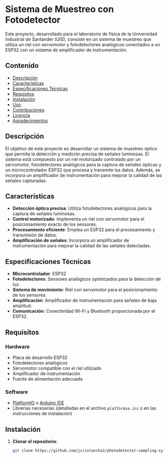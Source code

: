 # Sistema de Muestreo con Fotodetector

Este proyecto, desarrollado para el laboratorio de física de la Universidad Industrial de Santander (UIS), consiste en un sistema de muestreo que utiliza un riel con servomotor y fotodetectores analógicos conectados a un ESP32 con un sistema de amplificador de instrumentación.

## Contenido

- [Descripción](#descripción)
- [Características](#características)
- [Especificaciones Técnicas](#especificaciones-técnicas)
- [Requisitos](#requisitos)
- [Instalación](#instalación)
- [Uso](#uso)
- [Contribuciones](#contribuciones)
- [Licencia](#licencia)
- [Agradecimientos](#agradecimientos)

## Descripción

El objetivo de este proyecto es desarrollar un sistema de muestreo óptico que permita la detección y medición precisa de señales luminosas. El sistema está compuesto por un riel motorizado controlado por un servomotor, fotodetectores analógicos para la captura de señales ópticas y un microcontrolador ESP32 que procesa y transmite los datos. Además, se incorpora un amplificador de instrumentación para mejorar la calidad de las señales capturadas.

## Características

- **Detección óptica precisa**: Utiliza fotodetectores analógicos para la captura de señales luminosas.
- **Control motorizado**: Implementa un riel con servomotor para el posicionamiento exacto de los sensores.
- **Procesamiento eficiente**: Emplea un ESP32 para el procesamiento y transmisión de datos.
- **Amplificación de señales**: Incorpora un amplificador de instrumentación para mejorar la calidad de las señales detectadas.

## Especificaciones Técnicas

- **Microcontrolador**: ESP32
- **Fotodetectores**: Sensores analógicos optimizados para la detección de luz.
- **Sistema de movimiento**: Riel con servomotor para el posicionamiento de los sensores.
- **Amplificación**: Amplificador de instrumentación para señales de baja amplitud.
- **Comunicación**: Conectividad Wi-Fi y Bluetooth proporcionada por el ESP32.

## Requisitos

### Hardware

- Placa de desarrollo ESP32
- Fotodetectores analógicos
- Servomotor compatible con el riel utilizado
- Amplificador de instrumentación
- Fuente de alimentación adecuada

### Software

- [PlatformIO](https://platformio.org/) o [Arduino IDE](https://www.arduino.cc/en/software)
- Librerías necesarias (detalladas en el archivo `platformio.ini` o en las instrucciones de instalación)

## Instalación

1. **Clonar el repositorio**:

   ```bash
   git clone https://github.com/jcristancho2/photodetector-sampling-system.git
